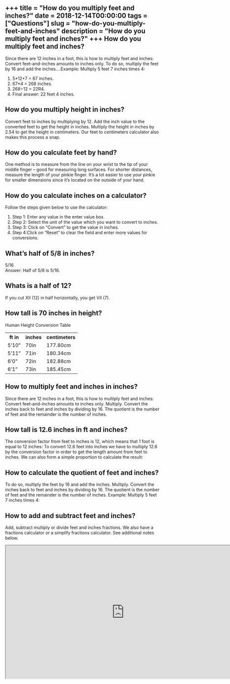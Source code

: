 +++
title = "How do you multiply feet and inches?"
date = 2018-12-14T00:00:00
tags = ["Questions"]
slug = "how-do-you-multiply-feet-and-inches"
description = "How do you multiply feet and inches?"
+++
How do you multiply feet and inches?
------------------------------------

Since there are 12 inches in a foot, this is how to multiply feet and inches: Convert feet-and-inches amounts to inches only. To do so, multiply the feet by 16 and add the inches….Example: Multiply 5 feet 7 inches times 4:

1. 5\*12+7 = 67 inches.
2. 67\*4 = 268 inches.
3. 268÷12 = 22R4.
4. Final answer: 22 feet 4 inches.

How do you multiply height in inches?
-------------------------------------

Convert feet to inches by multiplying by 12. Add the inch value to the converted feet to get the height in inches. Multiply the height in inches by 2.54 to get the height in centimeters. Our feet to centimeters calculator also makes this process a snap.

How do you calculate feet by hand?
----------------------------------

One method is to measure from the line on your wrist to the tip of your middle finger – good for measuring long surfaces. For shorter distances, measure the length of your pinkie finger. It’s a lot easier to use your pinkie for smaller dimensions since it’s located on the outside of your hand.

How do you calculate inches on a calculator?
--------------------------------------------

Follow the steps given below to use the calculator:

1. Step 1: Enter any value in the enter value box.
2. Step 2: Select the unit of the value which you want to convert to inches.
3. Step 3: Click on “Convert” to get the value in inches.
4. Step 4:Click on “Reset” to clear the field and enter more values for conversions.

What’s half of 5/8 in inches?
-----------------------------

5/16  
Answer: Half of 5/8 is 5/16.

Whats is a half of 12?
----------------------

If you cut XII (12) in half horizontally, you get VII (7).

How tall is 70 inches in height?
--------------------------------

Human Height Conversion Table

<table><tr><th>ft in</th><th>inches</th><th>centimeters</th></tr><tr><td>5’10”</td><td>70in</td><td>177.80cm</td></tr><tr><td>5’11”</td><td>71in</td><td>180.34cm</td></tr><tr><td>6’0”</td><td>72in</td><td>182.88cm</td></tr><tr><td>6’1”</td><td>73in</td><td>185.45cm</td></tr></table>

How to multiply feet and inches in inches?
------------------------------------------

Since there are 12 inches in a foot, this is how to multiply feet and inches: Convert feet-and-inches amounts to inches only. Multiply. Convert the inches back to feet and inches by dividing by 16. The quotient is the number of feet and the remainder is the number of inches.

How tall is 12.6 inches in ft and inches?
-----------------------------------------

The conversion factor from feet to inches is 12, which means that 1 foot is equal to 12 inches: To convert 12.6 feet into inches we have to multiply 12.6 by the conversion factor in order to get the length amount from feet to inches. We can also form a simple proportion to calculate the result:

How to calculate the quotient of feet and inches?
-------------------------------------------------

To do so, multiply the feet by 16 and add the inches. Multiply. Convert the inches back to feet and inches by dividing by 16. The quotient is the number of feet and the remainder is the number of inches. Example: Multiply 5 feet 7 inches times 4:

How to add and subtract feet and inches?
----------------------------------------

Add, subtract multiply or divide feet and inches fractions. We also have a fractions calculator or a simplify fractions calculator. See additional notes below.

<iframe allow="accelerometer; autoplay; clipboard-write; encrypted-media; gyroscope; picture-in-picture" allowfullscreen="" class="__youtube_prefs__  epyt-is-override  no-lazyload" data-no-lazy="1" data-origheight="433" data-origwidth="770" data-skipgform_ajax_framebjll="" height="433" id="_ytid_99763" loading="lazy" src="https://www.youtube.com/embed/xMXXeklqzE8?enablejsapi=1&autoplay=0&cc_load_policy=0&cc_lang_pref=&iv_load_policy=1&loop=0&modestbranding=0&rel=1&fs=1&playsinline=0&autohide=2&theme=dark&color=red&controls=1&" title="YouTube player" width="770"></iframe>